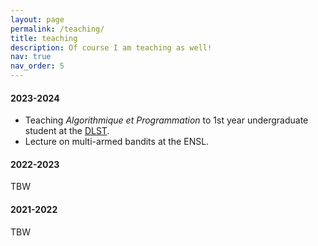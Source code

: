 ```yaml
---
layout: page
permalink: /teaching/
title: teaching
description: Of course I am teaching as well!
nav: true
nav_order: 5
---
```



#### 2023-2024

- Teaching *Algorithmique et Programmation* to 1st year undergraduate student at the [DLST](https://dlst.univ-grenoble-alpes.fr/).
- Lecture on multi-armed bandits at the ENSL. 

#### 2022-2023

TBW

#### 2021-2022

TBW
